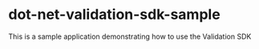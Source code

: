 # dot-net-validation-sdk-sample
This is a sample application demonstrating how to use the Validation SDK 
